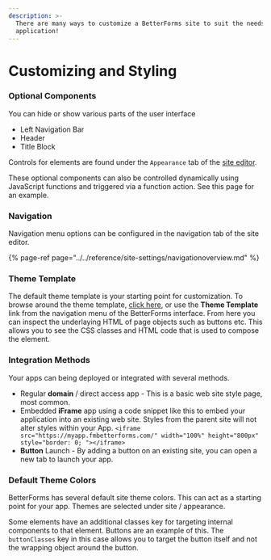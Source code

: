 ```yaml
---
description: >-
  There are many ways to customize a BetterForms site to suit the needs of your
  application!
---
```


# Customizing and Styling

### Optional Components

You can hide or show various parts of the user interface

* Left Navigation Bar
* Header
* Title Block

Controls for elements are found under the `Appearance` tab of the [site editor](../../reference/site-settings/).

These optional components can also be controlled dynamically using JavaScript functions and triggered via a function action. See this page for an example.

### Navigation

Navigation menu options can be configured in the navigation tab of the site editor.

{% page-ref page="../../reference/site-settings/navigationoverview.md" %}

### Theme Template

The default theme template is your starting point for customization. To browse around the theme template, [click here](https://beta.fmbetterforms.com/template/), or use the **Theme Template** link from the navigation menu of the BetterForms interface. From here you can inspect the underlaying HTML of page objects such as buttons etc. This allows you to see the CSS classes and HTML code that is used to compose the element.

### Integration Methods

Your apps can being deployed or integrated with several methods.

* Regular **domain** / direct access app - This is a basic web site style page, most common.
* Embedded **iFrame** app using a code snippet like this to embed your application into an existing web site. Styles from the parent site will not alter styles within your App. `<iframe src="https://myapp.fmbetterforms.com/" width="100%" height="800px" style="border: 0; "></iframe>`
* **Button** Launch - By adding a button on an existing site, you can open a new tab to launch your app.

### Default Theme Colors

BetterForms has several default site theme colors. This can act as a starting point for your app. Themes are selected under site / appearance.

Some elements have an additional classes key for targeting internal components to that element. Buttons are an example of this. The `buttonClasses` key in this case allows you to target the button itself and not the wrapping object around the button.

